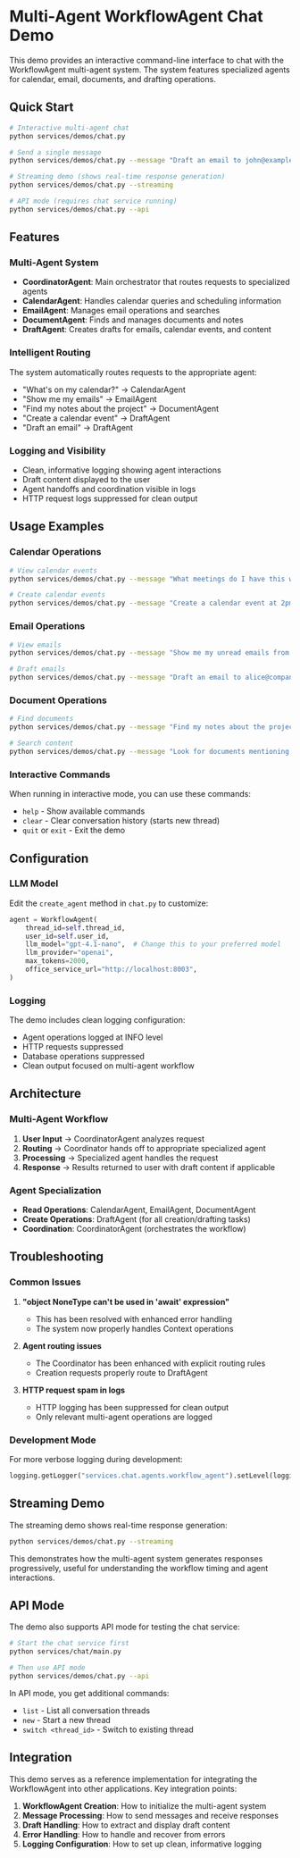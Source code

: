 # Multi-Agent WorkflowAgent Chat Demo

This demo provides an interactive command-line interface to chat with the WorkflowAgent multi-agent system. The system features specialized agents for calendar, email, documents, and drafting operations.

## Quick Start

```bash
# Interactive multi-agent chat
python services/demos/chat.py

# Send a single message
python services/demos/chat.py --message "Draft an email to john@example.com about the meeting"

# Streaming demo (shows real-time response generation)
python services/demos/chat.py --streaming

# API mode (requires chat service running)
python services/demos/chat.py --api
```

## Features

### Multi-Agent System
- **CoordinatorAgent**: Main orchestrator that routes requests to specialized agents
- **CalendarAgent**: Handles calendar queries and scheduling information
- **EmailAgent**: Manages email operations and searches
- **DocumentAgent**: Finds and manages documents and notes
- **DraftAgent**: Creates drafts for emails, calendar events, and content

### Intelligent Routing
The system automatically routes requests to the appropriate agent:
- "What's on my calendar?" → CalendarAgent
- "Show me my emails" → EmailAgent
- "Find my notes about the project" → DocumentAgent
- "Create a calendar event" → DraftAgent
- "Draft an email" → DraftAgent

### Logging and Visibility
- Clean, informative logging showing agent interactions
- Draft content displayed to the user
- Agent handoffs and coordination visible in logs
- HTTP request logs suppressed for clean output

## Usage Examples

### Calendar Operations
```bash
# View calendar events
python services/demos/chat.py --message "What meetings do I have this week?"

# Create calendar events
python services/demos/chat.py --message "Create a calendar event at 2pm tomorrow with the team"
```

### Email Operations
```bash
# View emails
python services/demos/chat.py --message "Show me my unread emails from today"

# Draft emails
python services/demos/chat.py --message "Draft an email to alice@company.com about the quarterly review"
```

### Document Operations
```bash
# Find documents
python services/demos/chat.py --message "Find my notes about the project planning"

# Search content
python services/demos/chat.py --message "Look for documents mentioning budget"
```

### Interactive Commands
When running in interactive mode, you can use these commands:
- `help` - Show available commands
- `clear` - Clear conversation history (starts new thread)
- `quit` or `exit` - Exit the demo

## Configuration

### LLM Model
Edit the `create_agent` method in `chat.py` to customize:
```python
agent = WorkflowAgent(
    thread_id=self.thread_id,
    user_id=self.user_id,
    llm_model="gpt-4.1-nano",  # Change this to your preferred model
    llm_provider="openai",
    max_tokens=2000,
    office_service_url="http://localhost:8003",
)
```

### Logging
The demo includes clean logging configuration:
- Agent operations logged at INFO level
- HTTP requests suppressed
- Database operations suppressed
- Clean output focused on multi-agent workflow

## Architecture

### Multi-Agent Workflow
1. **User Input** → CoordinatorAgent analyzes request
2. **Routing** → Coordinator hands off to appropriate specialized agent
3. **Processing** → Specialized agent handles the request
4. **Response** → Results returned to user with draft content if applicable

### Agent Specialization
- **Read Operations**: CalendarAgent, EmailAgent, DocumentAgent
- **Create Operations**: DraftAgent (for all creation/drafting tasks)
- **Coordination**: CoordinatorAgent (orchestrates the workflow)

## Troubleshooting

### Common Issues
1. **"object NoneType can't be used in 'await' expression"**
   - This has been resolved with enhanced error handling
   - The system now properly handles Context operations

2. **Agent routing issues**
   - The Coordinator has been enhanced with explicit routing rules
   - Creation requests properly route to DraftAgent

3. **HTTP request spam in logs**
   - HTTP logging has been suppressed for clean output
   - Only relevant multi-agent operations are logged

### Development Mode
For more verbose logging during development:
```python
logging.getLogger("services.chat.agents.workflow_agent").setLevel(logging.DEBUG)
```

## Streaming Demo

The streaming demo shows real-time response generation:

```bash
python services/demos/chat.py --streaming
```

This demonstrates how the multi-agent system generates responses progressively, useful for understanding the workflow timing and agent interactions.

## API Mode

The demo also supports API mode for testing the chat service:

```bash
# Start the chat service first
python services/chat/main.py

# Then use API mode
python services/demos/chat.py --api
```

In API mode, you get additional commands:
- `list` - List all conversation threads
- `new` - Start a new thread
- `switch <thread_id>` - Switch to existing thread

## Integration

This demo serves as a reference implementation for integrating the WorkflowAgent into other applications. Key integration points:

1. **WorkflowAgent Creation**: How to initialize the multi-agent system
2. **Message Processing**: How to send messages and receive responses
3. **Draft Handling**: How to extract and display draft content
4. **Error Handling**: How to handle and recover from errors
5. **Logging Configuration**: How to set up clean, informative logging 